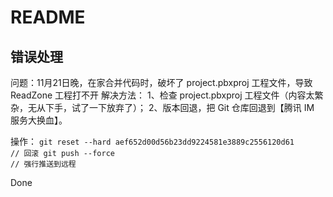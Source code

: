 #  README

## 错误处理
问题：11月21日晚，在家合并代码时，破坏了 project.pbxproj 工程文件，导致 ReadZone 工程打不开
解决方法：
1、检查 project.pbxproj 工程文件（内容太繁杂，无从下手，试了一下放弃了）；
2、版本回退，把 Git 仓库回退到【腾讯 IM 服务大换血】。

操作：
``
git reset --hard aef652d00d56b23dd9224581e3889c2556120d61       // 回滚
git push --force                                                // 强行推送到远程
``

Done




